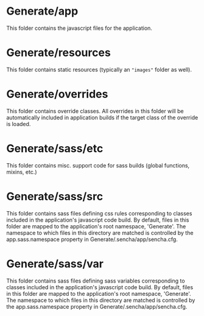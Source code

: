 # Generate/app

This folder contains the javascript files for the application.

# Generate/resources

This folder contains static resources (typically an `"images"` folder as well).

# Generate/overrides

This folder contains override classes. All overrides in this folder will be 
automatically included in application builds if the target class of the override
is loaded.

# Generate/sass/etc

This folder contains misc. support code for sass builds (global functions, 
mixins, etc.)

# Generate/sass/src

This folder contains sass files defining css rules corresponding to classes
included in the application's javascript code build.  By default, files in this 
folder are mapped to the application's root namespace, 'Generate'. The
namespace to which files in this directory are matched is controlled by the
app.sass.namespace property in Generate/.sencha/app/sencha.cfg. 

# Generate/sass/var

This folder contains sass files defining sass variables corresponding to classes
included in the application's javascript code build.  By default, files in this 
folder are mapped to the application's root namespace, 'Generate'. The
namespace to which files in this directory are matched is controlled by the
app.sass.namespace property in Generate/.sencha/app/sencha.cfg. 
